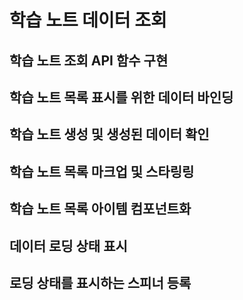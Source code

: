 # 학습 노트 데이터 조회

## 학습 노트 조회 API 함수 구현

## 학습 노트 목록 표시를 위한 데이터 바인딩

## 학습 노트 생성 및 생성된 데이터 확인

## 학습 노트 목록 마크업 및 스타링링

## 학습 노트 목록 아이템 컴포넌트화

## 데이터 로딩 상태 표시

## 로딩 상태를 표시하는 스피너 등록